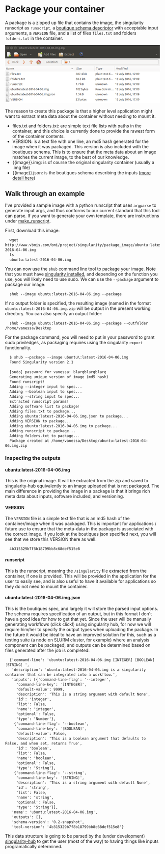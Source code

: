 # Package your container

A package is a zipped up file that contains the image, the singularity runscript as `runscript`, a [boutique schema descriptor](https://github.com/boutiques/schema) with acceptable input arguments, a `VERSION` file, and a list of files `files.txt` and folders `folders.txt` in the container. 

![../../img/singularity-package.png](../../img/singularity-package.png)

The reason to create this package is that a higher level application might want to extract meta data about the container without needing to mount it. 

  - files.txt and folders.txt: are simple text file lists with paths in the container, and this choice is currently done to provide the rawest form of the container contents. 
  - VERSION: is a text file with one line, an md5 hash generated for the image when it was packaged. This version is also included with the boutiques schema. This is to ensure that the meta data about an image matches the current image, to the best of our knowledge.
   - {{image}}.img: is of course the original singularity container (usually a .img file)
   - {{image}}.json: is the boutiques schema describing the inputs ([more detail here](examples/package_image))



## Walk through an example

I've provided a sample image with a python runscript that uses `argparse` to generate input args, and thus conforms to our current standard that this tool can parse. If you want to generate your own template, there are instructions under [make_runscript](../make_runscript).

First, download this image:

      wget http://www.vbmis.com/bmi/project/singularity/package_image/ubuntu:latest-2016-04-06.img
      ls
      ubuntu:latest-2016-04-06.img
      

You can now use the `shub` command line tool to package your image. Note that you must have [singularity installed](https://singularityware.github.io/#install), and depending on the function you use, you will likely need to use sudo. We can use the `--package` argument to package our image:

      shub --image ubuntu:latest-2016-04-06.img --package

If no output folder is specified, the resulting image (named in the format `ubuntu:latest-2016-04-06.img.zip` will be output in the present working directory. You can also specify an output folder:

      shub --image ubuntu:latest-2016-04-06.img --package --outfolder /home/vanessa/Desktop

For the package command, you will need to put in your password to grant sudo priviledges, as packaging requires using the singularity `export` functionality.

      $ shub --package --image ubuntu\:latest-2016-04-06.img 
      Found Singularity version 2.1

      [sudo] password for vanessa: blargblargblarg
      Generating unique version of image (md5 hash)
      Found runscript!
      Adding --integer input to spec...
      Adding --boolean input to spec...
      Adding --string input to spec... 
      Extracted runscript params!
      Adding software list to package!
      Adding files.txt to package...
      Adding ubuntu:latest-2016-04-06.img.json to package...
      Adding VERSION to package...
      Adding ubuntu:latest-2016-04-06.img to package...
      Adding runscript to package...
      Adding folders.txt to package...
      Package created at /home/vanessa/Desktop/ubuntu:latest-2016-04-06.img.zip



### Inspecting the outputs

#### ubuntu:latest-2016-04-06.img

This is the original image. It will be extracted from the zip and saved to singularity-hub equivalently to an image uploaded that is not packaged. The main difference in providing the image in a package is that it brings rich meta data about inputs, software included, and versioning.

#### VERSION

The `VERSION` file is a simple text file that is an md5 hash of the container/image when it was packaged. This is important for applications / future use to ensure that the meta-data in the package is associated with the correct image. If you look at the boutiques json specified next, you will see that we store this VERSION there as well.


      4b315329b7f8b18799bb8c68def515e8

#### runscript

This is the runscript, meaning the `/singularity` file extracted from the container, if one is provided. This will be provided in the application for the user to easily see, and is also useful to have it available for applications so they do not need to mount the container.


#### ubuntu:latest-2016-04-06.img.json

This is the boutiques spec, and largely it will store the parsed input options. The schema requires specification of an output, but in this format I don't have a good idea for how to get that yet. Since the user will be manually generating workflows (click click!) using singularity hub, for now we will require him/her to specify the output types when uploading the package. In the future it would be ideal to have an improved solution for this, such as a testing suite (a node on SLURM cluster, for example) where an analysis component can be packaged, and outputs can be determined based on files generated after the job is completed.

      {'command-line': 'ubuntu:latest-2016-04-06.img [INTEGER] [BOOLEAN] [STRING] ',
       'description': 'ubuntu:latest-2016-04-06.img is a singularity container that can be integrated into a workflow.',
       'inputs': [{'command-line-flag': '--integer',
         'command-line-key': '[INTEGER]',
         'default-value': 9999,
         'description': 'This is a string argument with default None',
         'id': 'integer',
         'list': False,
         'name': 'integer',
         'optional': False,
         'type': 'Number'},
        {'command-line-flag': '--boolean',
         'command-line-key': '[BOOLEAN]',
         'default-value': False,
         'description': 'This is a boolean argument that defaults to False, and when set, returns True',
         'id': 'boolean',
         'list': False,
         'name': 'boolean',
         'optional': False,
         'type': 'String'},
        {'command-line-flag': '--string',
         'command-line-key': '[STRING]',
         'description': 'This is a string argument with default None',
         'id': 'string',
         'list': False,
         'name': 'string',
         'optional': False,
         'type': 'String'}],
       'name': 'ubuntu:latest-2016-04-06.img',
       'outputs': [],
       'schema-version': '0.2-snapshot',
       'tool-version': '4b315329b7f8b18799bb8c68def515e8'}

This data structure is going to be parsed by the (under development) [singularity-hub](https://github.com/singularityware/singularity-hub) to get the user (most of the way) to having things like inputs programatically determined.
